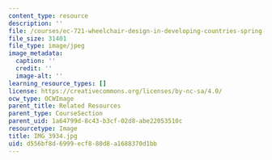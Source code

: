 ```yaml
---
content_type: resource
description: ''
file: /courses/ec-721-wheelchair-design-in-developing-countries-spring-2009/d556bf8d6999ecf880d8a1688370d1bb_IMG_3934.jpg
file_size: 31401
file_type: image/jpeg
image_metadata:
  caption: ''
  credit: ''
  image-alt: ''
learning_resource_types: []
license: https://creativecommons.org/licenses/by-nc-sa/4.0/
ocw_type: OCWImage
parent_title: Related Resources
parent_type: CourseSection
parent_uid: 1a64799d-8c43-b3cf-02d8-abe22053510c
resourcetype: Image
title: IMG_3934.jpg
uid: d556bf8d-6999-ecf8-80d8-a1688370d1bb
---
```

